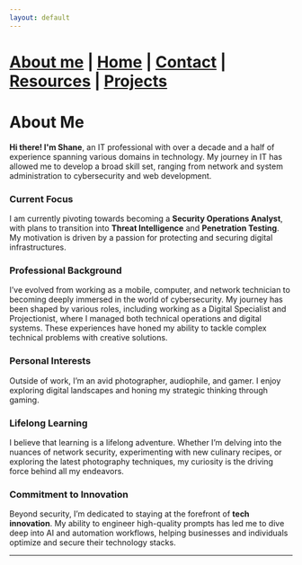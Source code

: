 ```yaml
---
layout: default
---
```


#  [About me](./aboutme.html) | [Home](./index.html) | [Contact](./contactinfo.html) | [Resources](./resources.html) | [Projects](./projects.html)

# About Me

**Hi there! I'm Shane**, an IT professional with over a decade and a half of experience spanning various domains in technology. My journey in IT has allowed me to develop a broad skill set, ranging from network and system administration to cybersecurity and web development.

### Current Focus
I am currently pivoting towards becoming a **Security Operations Analyst**, with plans to transition into **Threat Intelligence** and **Penetration Testing**. My motivation is driven by a passion for protecting and securing digital infrastructures.

### Professional Background
I’ve evolved from working as a mobile, computer, and network technician to becoming deeply immersed in the world of cybersecurity. My journey has been shaped by various roles, including working as a Digital Specialist and Projectionist, where I managed both technical operations and digital systems. These experiences have honed my ability to tackle complex technical problems with creative solutions.

### Personal Interests
Outside of work, I’m an avid photographer, audiophile, and gamer. I enjoy exploring digital landscapes and honing my strategic thinking through gaming.

### Lifelong Learning
I believe that learning is a lifelong adventure. Whether I’m delving into the nuances of network security, experimenting with new culinary recipes, or exploring the latest photography techniques, my curiosity is the driving force behind all my endeavors.

### Commitment to Innovation
Beyond security, I’m dedicated to staying at the forefront of **tech innovation**. My ability to engineer high-quality prompts has led me to dive deep into AI and automation workflows, helping businesses and individuals optimize and secure their technology stacks.


---

<script>
  setInterval(() => {
    const cursor = document.getElementById('cursor');
    cursor.style.visibility = cursor.style.visibility === 'hidden' ? 'visible' : 'hidden';
  }, 500); // Blink every 500ms
</script>
